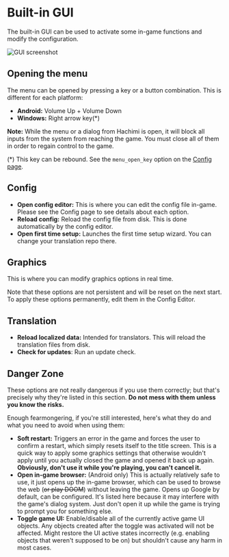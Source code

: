 # Built-in GUI
The built-in GUI can be used to activate some in-game functions and modify the configuration.

![GUI screenshot](/assets/built-in-gui.jpg)

## Opening the menu
The menu can be opened by pressing a key or a button combination. This is different for each platform:
- **Android:** Volume Up + Volume Down
- **Windows:** Right arrow key(\*)

**Note:** While the menu or a dialog from Hachimi is open, it will block all inputs from the system from reaching the game. You must close all of them in order to regain control to the game.

(\*) This key can be rebound. See the `menu_open_key` option on the [Config page](/docs/hachimi/config).

## Config
- **Open config editor:** This is where you can edit the config file in-game. Please see the Config page to see details about each option.
- **Reload config:** Reload the config file from disk. This is done automatically by the config editor.
- **Open first time setup:** Launches the first time setup wizard. You can change your translation repo there.

## Graphics
This is where you can modify graphics options in real time.

Note that these options are not persistent and will be reset on the next start. To apply these options permanently, edit them in the Config Editor.

## Translation
- **Reload localized data:** Intended for translators. This will reload the translation files from disk.
- **Check for updates**: Run an update check.

## Danger Zone
These options are not really dangerous if you use them correctly; but that's precisely why they're listed in this section. **Do not mess with them unless you know the risks.**

Enough fearmongering, if you're still interested, here's what they do and what you need to avoid when using them:

- **Soft restart:** Triggers an error in the game and forces the user to confirm a restart, which simply resets itself to the title screen. This is a quick way to apply some graphics settings that otherwise wouldn't apply until you actually closed the game and opened it back up again. **Obviously, don't use it while you're playing, you can't cancel it.**
- **Open in-game browser:** (Android only) This is actually relatively safe to use, it just opens up the in-game browser, which can be used to browse the web (~~or play DOOM~~) without leaving the game. Opens up Google by default, can be configured. It's listed here because it may interfere with the game's dialog system. Just don't open it up while the game is trying to prompt you for something else.
- **Toggle game UI:** Enable/disable all of the currently active game UI objects. Any objects created after the toggle was activated will not be affected. Might restore the UI active states incorrectly (e.g. enabling objects that weren't supposed to be on) but shouldn't cause any harm in most cases.